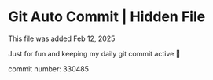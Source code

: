 # Git Auto Commit | Hidden File

This file was added Feb 12, 2025

Just for fun and keeping my daily git commit active 🤪

commit number: 330485
